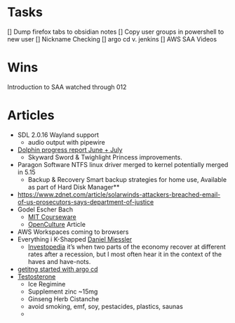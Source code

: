 # Tasks
[] Dump firefox tabs to obsidian notes
[] Copy user groups in powershell to new user 
[] Nickname Checking
[] argo cd v. jenkins
[] AWS SAA Videos

# Wins
Introduction to SAA
watched through 012

# Articles
- SDL 2.0.16 Wayland support
	- audio output with pipewire
-  [Dolphin progress report June + July](https://dolphin-emu.org/blog/2021/08/01/dolphin-progress-report-june-and-july-2021/)
	-  Skyward Sword & Twighlight Princess improvements.
-  Paragon Software NTFS linux driver merged to kernel potentially merged in 5.15
	-  Backup & Recovery Smart backup strategies for home use, Available as part of Hard Disk Manager**
-  https://www.zdnet.com/article/solarwinds-attackers-breached-email-of-us-prosecutors-says-department-of-justice
-  Godel Escher Bach
	-  [MIT Courseware](https://ocw.mit.edu/high-school/humanities-and-social-sciences/godel-escher-bach/index.htm)
	-  [OpenCulture](https://www.openculture.com/2021/08/take-an-intellectual-odyssey-with-a-free-mit-course-on-douglas-hofstadters-pulitzer-prize-winning-book-godel-escher-bach-an-eternal-golden-braid.html?utm_source=feedburner&utm_medium=feed&utm_campaign=Feed%3A+OpenCulture+%28Open+Culture%29) Article
- AWS Workspaces coming to browsers
- Everything i K-Shapped [Daniel Miessler](https://danielmiessler.com/blog/everything-is-k-shaped-right-now/)
	- [Investopedia](https://www.investopedia.com/k-shaped-recovery-5080086) it’s when two parts of the economy recover at different rates after a recession, but I most often hear it in the context of the haves and have-nots.
- [getitng started with argo cd](https://opensource.com/article/21/8/argo-cd)
- [Testosterone](https://bengreenfieldfitness.com/article/7-little-known-strategies-to-boost-testosterone/)
	- Ice Regimine
	- Supplement zinc ~15mg
	- Ginseng Herb Cistanche
	- avoid smoking, emf, soy, pestacides, plastics, saunas
	- 
